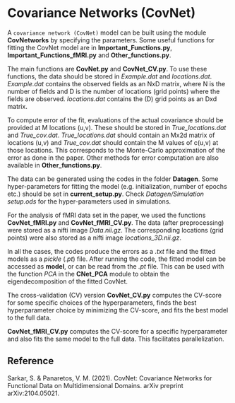 # Covariance Networks (CovNet)

A `covariance network (CovNet)` model can be built using the module **CovNetworks** by specifying the parameters. Some useful functions for fitting the CovNet model are in **Important_Functions.py**, **Important_Functions_fMRI.py** and **Other_functions.py**.

The main functions are **CovNet.py** and **CovNet_CV.py**. To use these functions, the data should be stored in _Example.dat_ and _locations.dat_. _Example.dat_ contains the observed fields as an NxD matrix, where N is the number of fields and D is the number of locations (grid points) where the fields are observed. _locations.dat_ contains the (D) grid points as an Dxd matrix.

To compute error of the fit, evaluations of the actual covariance should be provided at M locations (u,v). These should be stored in _True_locations.dat_ and _True_cov.dat_. _True_locations.dat_ should contain an Mx2d matrix of locations (u,v) and _True_cov.dat_ should contain the M values of c(u,v) at those locations. This corresponds to the Monte-Carlo approximation of the error as done in the paper. Other methods for error computation are also available in **Other_functions.py**.

The data can be generated using the codes in the folder **Datagen**. Some hyper-parameters for fitting the model (e.g. initialization, number of epochs etc.) should be set in **current_setup.py**. Check _Datagen/Simulation setup.ods_ for the hyper-parameters used in simulations.

For the analysis of fMRI data set in the paper, we used the functions **CovNet_fMRI.py** and **CovNet_fMRI_CV.py**. The data (after preprocessing) were stored as a nifti image _Data.nii.gz_. The corresponding locations (grid points) were also stored as a nifti image _locations_3D.nii.gz_.

In all the cases, the codes produce the errors as a _.txt_ file and the fitted models as a _pickle_ (_.pt_) file. After running the code, the fitted model can be accessed as **model**, or can be read from the _.pt_ file. This can be used with the function _PCA_ in the **CNet_PCA** module to obtain the eigendecomposition of the fitted CovNet.

The cross-validation (CV) version **CovNet_CV.py** computes the CV-score for some specific choices of the hyperparameters, finds the best hyperparameter choice by minimizing the CV-score, and fits the best model to the full data.

**CovNet_fMRI_CV.py** computes the CV-score for a specific hyperparameter and also fits the same model to the full data. This facilitates parallelization.

## Reference
Sarkar, S. & Panaretos, V. M. (2021). CovNet: Covariance Networks for Functional Data on Multidimensional Domains. arXiv preprint arXiv:2104.05021.

